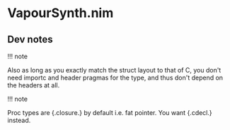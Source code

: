 # VapourSynth.nim



## Dev notes

!!! note

   Also as long as you exactly match the struct layout to that of C, you don't need importc and header pragmas for the type, and thus don't depend on the headers at all.

!!! note
   
   Proc types are {.closure.} by default i.e. fat pointer. You want {.cdecl.} instead.